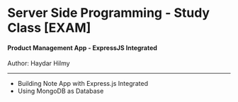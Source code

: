 # Server Side Programming - Study Class [EXAM]
#### Product Management App - ExpressJS Integrated
Author: Haydar Hilmy

---
- Building Note App with Express.js Integrated
- Using MongoDB as Database